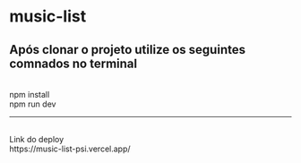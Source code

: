 # music-list
## Após clonar o projeto utilize os seguintes comnados no terminal
<br/>
npm install
<br/>
npm run dev
<br/>
<hr/>
<br/>
Link do deploy
<br/>
https://music-list-psi.vercel.app/
<br/>
